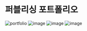 # 퍼블리싱 포트폴리오
![portfolio](https://user-images.githubusercontent.com/121068590/231966483-6c75f36e-81ea-4a49-bef6-b787fa8c379a.jpg)
![image](https://user-images.githubusercontent.com/121068590/236740356-862012ff-8989-4dc5-b29d-cd4ae6f57d5e.png)
![image](https://user-images.githubusercontent.com/121068590/236740527-9895b907-2c32-4ee8-b08a-cedb23f146b2.png)
![image](https://user-images.githubusercontent.com/121068590/236740582-feb427c0-25af-47d6-ae9f-fd48d1ea7556.png)
